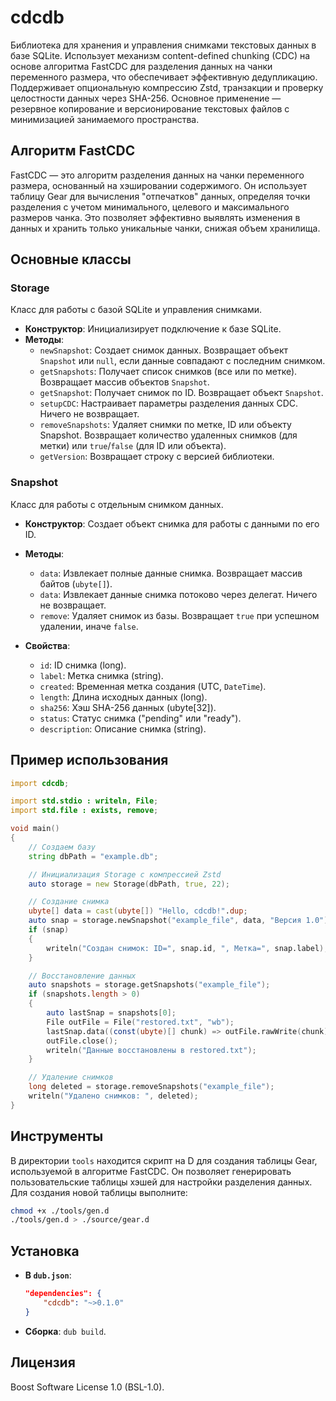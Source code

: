 # cdcdb

Библиотека для хранения и управления снимками текстовых данных в базе SQLite. Использует механизм content-defined chunking (CDC) на основе алгоритма FastCDC для разделения данных на чанки переменного размера, что обеспечивает эффективную дедупликацию. Поддерживает опциональную компрессию Zstd, транзакции и проверку целостности данных через SHA-256. Основное применение — резервное копирование и версионирование текстовых файлов с минимизацией занимаемого пространства.

## Алгоритм FastCDC
FastCDC — это алгоритм разделения данных на чанки переменного размера, основанный на хэшировании содержимого. Он использует таблицу Gear для вычисления "отпечатков" данных, определяя точки разделения с учетом минимального, целевого и максимального размеров чанка. Это позволяет эффективно выявлять изменения в данных и хранить только уникальные чанки, снижая объем хранилища.

## Основные классы

### Storage
Класс для работы с базой SQLite и управления снимками.

- **Конструктор**: Инициализирует подключение к базе SQLite.
- **Методы**:
  - `newSnapshot`: Создает снимок данных. Возвращает объект `Snapshot` или `null`, если данные совпадают с последним снимком.
  - `getSnapshots`: Получает список снимков (все или по метке). Возвращает массив объектов `Snapshot`.
  - `getSnapshot`: Получает снимок по ID. Возвращает объект `Snapshot`.
  - `setupCDC`: Настраивает параметры разделения данных CDC. Ничего не возвращает.
  - `removeSnapshots`: Удаляет снимки по метке, ID или объекту Snapshot. Возвращает количество удаленных снимков (для метки) или `true`/`false` (для ID или объекта).
  - `getVersion`: Возвращает строку с версией библиотеки.

### Snapshot
Класс для работы с отдельным снимком данных.

- **Конструктор**: Создает объект снимка для работы с данными по его ID.
- **Методы**:
  - `data`: Извлекает полные данные снимка. Возвращает массив байтов (`ubyte[]`).
  - `data`: Извлекает данные снимка потоково через делегат. Ничего не возвращает.
  - `remove`: Удаляет снимок из базы. Возвращает `true` при успешном удалении, иначе `false`.

- **Свойства**:
  - `id`: ID снимка (long).
  - `label`: Метка снимка (string).
  - `created`: Временная метка создания (UTC, `DateTime`).
  - `length`: Длина исходных данных (long).
  - `sha256`: Хэш SHA-256 данных (ubyte[32]).
  - `status`: Статус снимка ("pending" или "ready").
  - `description`: Описание снимка (string).

## Пример использования
```d
import cdcdb;

import std.stdio : writeln, File;
import std.file : exists, remove;

void main()
{
	// Создаем базу
	string dbPath = "example.db";

	// Инициализация Storage с компрессией Zstd
	auto storage = new Storage(dbPath, true, 22);

	// Создание снимка
	ubyte[] data = cast(ubyte[]) "Hello, cdcdb!".dup;
	auto snap = storage.newSnapshot("example_file", data, "Версия 1.0");
	if (snap)
	{
		writeln("Создан снимок: ID=", snap.id, ", Метка=", snap.label);
	}

	// Восстановление данных
	auto snapshots = storage.getSnapshots("example_file");
	if (snapshots.length > 0)
	{
		auto lastSnap = snapshots[0];
		File outFile = File("restored.txt", "wb");
		lastSnap.data((const(ubyte)[] chunk) => outFile.rawWrite(chunk));
		outFile.close();
		writeln("Данные восстановлены в restored.txt");
	}

	// Удаление снимков
	long deleted = storage.removeSnapshots("example_file");
	writeln("Удалено снимков: ", deleted);
}
```

## Инструменты
В директории `tools` находится скрипт на D для создания таблицы Gear, используемой в алгоритме FastCDC. Он позволяет генерировать пользовательские таблицы хэшей для настройки разделения данных. Для создания новой таблицы выполните:

```bash
chmod +x ./tools/gen.d
./tools/gen.d > ./source/gear.d
```

## Установка
- **В `dub.json`**:
	```json
	"dependencies": {
		"cdcdb": "~>0.1.0"
	}
	```
- **Сборка**: `dub build`.

## Лицензия
Boost Software License 1.0 (BSL-1.0).
